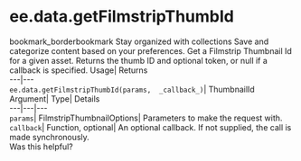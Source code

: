  
#  ee.data.getFilmstripThumbId 
bookmark_borderbookmark Stay organized with collections  Save and categorize content based on your preferences.
Get a Filmstrip Thumbnail Id for a given asset. 
Returns the thumb ID and optional token, or null if a callback is specified.
Usage| Returns  
---|---  
`ee.data.getFilmstripThumbId(params,  _callback_)`| ThumbnailId  
Argument| Type| Details  
---|---|---  
`params`| FilmstripThumbnailOptions| Parameters to make the request with.  
`callback`| Function, optional| An optional callback. If not supplied, the call is made synchronously.  
Was this helpful?
